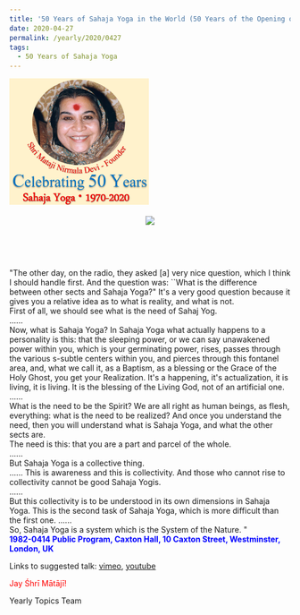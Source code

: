 ```yaml
---
title: '50 Years of Sahaja Yoga in the World (50 Years of the Opening of the Sahasrāra Chakra), Post 14'
date: 2020-04-27
permalink: /yearly/2020/0427
tags:
  - 50 Years of Sahaja Yoga
---
```


<div style="text-align: left"><img src="/images/Celebrating50YearsSahajaYoga.png" width="250" /></div><br>

<div style="text-align: center"><img src="/images/image409.png" /></div>

<br>
<p style="color:DeepPink; text-align:center">
<font size="+2"><b></b><br></font>
</p>

<p>
"The other day, on the radio, they asked [a] very nice question, which I think I should handle first. And the question was: ``What is the difference between other sects and Sahaja Yoga?" It's a very good question because it gives you a relative idea as to what is reality, and what is not.<br>
First of all, we should see what is the need of Sahaj Yog.<br>
......<br>
Now, what is Sahaja Yoga? In Sahaja Yoga what actually happens to a personality is this: that the sleeping power, or we can say unawakened power within you, which is your germinating power, rises, passes through the various s-subtle centers within you, and pierces through this fontanel area, and, what we call it, as a Baptism, as a blessing or the Grace of the Holy Ghost, you get your Realization. It's a happening, it's actualization, it is living, it is living. It is the blessing of the Living God, not of an artificial one.<br>
......<br>
What is the need to be the Spirit? We are all right as human beings, as flesh, everything: what is the need to be realized? And once you understand the need, then you will understand what is Sahaja Yoga, and what the other sects are.<br>
The need is this: that you are a part and parcel of the whole.<br>
......<br>
But Sahaja Yoga is a collective thing.<br>
......
This is awareness and this is collectivity. And those who cannot rise to collectivity cannot be good Sahaja Yogis.<br>
......<br>
But this collectivity is to be understood in its own dimensions in Sahaja Yoga. This is the second task of Sahaja Yoga, which is more difficult than the first one.
......<br>
So, Sahaja Yoga is a system which is the System of the Nature. "<br>
<font color="blue"><b>1982-0414 Public Program, Caxton Hall, 10 Caxton Street, Westminster, London, UK</b></font><br>
</p>

Links to suggested talk: <a href="https://vimeo.com/221111559"> vimeo</a>, <a href="https://www.youtube.com/watch?v=pPUX9iI8RaM"> youtube</a><br>

<p style="color:red;">Jay Śhrī Mātājī!<br></p>

Yearly Topics Team